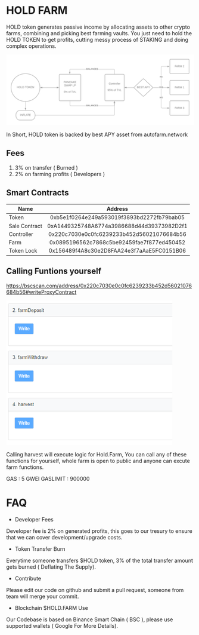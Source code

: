 # HOLD FARM

HOLD token generates passive income by allocating assets to other crypto farms, combining and picking best farming vaults. You just need to hold the HOLD TOKEN to get profits, cutting messy process of STAKING and doing complex operations.

![alt text](1.png "Overview")

In Short, HOLD token is backed by best APY asset from autofarm.network 



## Fees

1. 3% on transfer ( Burned )
2. 2% on farming profits ( Developers )


## Smart Contracts

| Name        | Address           |
| ------------- |:-------------:|
| Token         | 0xb5e1f0264e249a593019f3893bd2272fb79bab05      |
| Sale Contract | 0xA1449325748A6774a3986688d44d39373982D2f1      |
| Controller    | 0x220c7030e0c0fc6239233b452d56021076684b56      |
| Farm          | 0x0895196562c7868c5be92459fae7f877ed450452      |
| Token Lock    | 0x156489f4A8c30e2D8FAA24e3f7aAaE5FC0151B06      |


## Calling Funtions yourself

https://bscscan.com/address/0x220c7030e0c0fc6239233b452d56021076684b56#writeProxyContract

![](farm.png "Farm")

Calling harvest will execute logic for Hold.Farm, You can call any of these functions for yourself, whole farm is open to public and anyone can excute farm functions.

GAS : 5 GWEI
GASLIMIT : 900000






# FAQ

+ Developer Fees

Developer fee is 2% on generated profits, this goes to our tresury to ensure that we can cover development/upgrade costs.

+ Token Transfer Burn

Everytime someone transfers $HOLD token, 3% of the total transfer amount gets burned ( Deflating The Supply).


+ Contribute

Please edit our code on github and submit a pull request, someone from team will merge your commit.

+ Blockchain $HOLD.FARM Use

Our Codebase is based on Binance Smart Chain ( BSC ), please use supported wallets ( Google For More Details).
